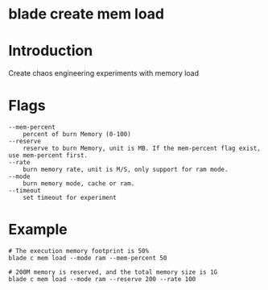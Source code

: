 # blade create mem load

# **Introduction**
Create chaos engineering experiments with memory load
# **Flags**

```
--mem-percent
	percent of burn Memory (0-100)
--reserve
	reserve to burn Memory, unit is MB. If the mem-percent flag exist, use mem-percent first.
--rate
	burn memory rate, unit is M/S, only support for ram mode.
--mode
	burn memory mode, cache or ram.
--timeout
	set timeout for experiment

```

# **Example**

````
# The execution memory footprint is 50%
blade c mem load --mode ram --mem-percent 50
````
````
# 200M memory is reserved, and the total memory size is 1G
blade c mem load --mode ram --reserve 200 --rate 100
````


